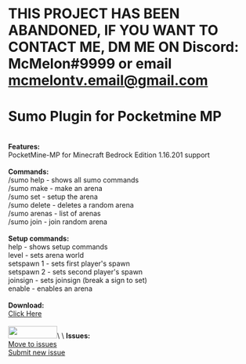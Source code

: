 # THIS PROJECT HAS BEEN ABANDONED, IF YOU WANT TO CONTACT ME, DM ME ON Discord: McMelon#9999 or email mcmelontv.email@gmail.com


# Sumo Plugin for Pocketmine MP
\
**Features:**\
PocketMine-MP for Minecraft Bedrock Edition 1.16.201 support\
\
**Commands:**\
/sumo help - shows all sumo commands\
/sumo make <arena> - make an arena\
/sumo set <arena> - setup the arena\
/sumo delete <arena> - deletes a random arena\
/sumo arenas - list of arenas\
/sumo join - join random arena\
\
**Setup commands:**\
   help - shows setup commands\
   level <world> - sets arena world\
   setspawn 1 - sets first player's spawn\
   setspawn 2 - sets second player's spawn\
   joinsign - sets joinsign (break a sign to set)\
   enable - enables an arena\
\
**Download:**\
[Click Here](https://github.com/McMelonTV/SumoPMMP/releases/download/v1.0.1-beta/SumoPMMP.phar)\
\
[<img src="https://poggit.pmmp.io/ci.shield/McMelonTV/SumoPMMP/~" width="100" height="25" />](https://poggit.pmmp.io/ci/McMelonTV/SumoPMMP/~)\
\
   **Issues:**\
   [Move to issues](https://github.com/McMelonTV/SumoPMMP/issues)\
   [Submit new issue](https://github.com/McMelonTV/SumoPMMP/issues/new)
